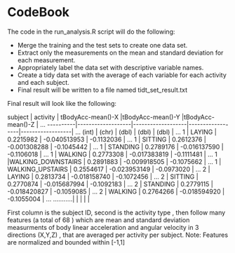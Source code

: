 # CodeBook

The code in the run_analysis.R script will do the following:
* Merge the training and the test sets to create one data set.
* Extract only the measurements on the mean and standard deviation for each measurement. 
* Appropriately label the data set with descriptive variable names. 
* Create a tidy data set with the average of each variable for each activity and each subject.
* Final result will be written to a file named tidt_set_result.txt

Final result will look like the following:

 subject   |         activity  | tBodyAcc-mean()-X |tBodyAcc-mean()-Y |tBodyAcc-mean()-Z | ...
 ----------|-------------------|-------------------|------------------|------------------| ...
     (int) |             (chr) |            (dbl)  |           (dbl)  |           (dbl)  | ...
         1 |            LAYING |        0.2215982  |    -0.040513953  |      -0.1132036  | ...
         1 |           SITTING |        0.2612376  |    -0.001308288  |      -0.1045442  | ...
         1 |          STANDING |        0.2789176  |    -0.016137590  |      -0.1106018  | ...
         1 |           WALKING |        0.2773308  |    -0.017383819  |      -0.1111481  | ...
         1 |WALKING_DOWNSTAIRS |        0.2891883  |    -0.009918505  |      -0.1075662  | ...
         1 |  WALKING_UPSTAIRS |        0.2554617  |    -0.023953149  |      -0.0973020  | ...
         2 |            LAYING |        0.2813734  |    -0.018158740  |      -0.1072456  | ...
         2 |           SITTING |        0.2770874  |    -0.015687994  |      -0.1092183  | ...
         2 |          STANDING |        0.2779115  |    -0.018420827  |      -0.1059085  | ...
         2 |           WALKING |        0.2764266  |    -0.018594920  |      -0.1055004  | ...
...........|                   |                   |                  |                  |

First column is the subject ID, second is the activity type , then follow many features (a total of 68 ) which are mean and standard deviation measurments of body linear acceleration and angular velocity in 3 directions (X,Y,Z)  , that are averaged per activity per subject.
Note: Features are normalized and bounded within [-1,1]
